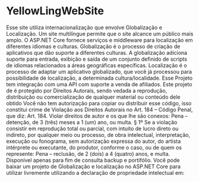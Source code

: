# YellowLingWebSite
Esse site utiliza internacionalização que envolve Globalização e Localização.  Um site multilíngue permite que o site alcance um público mais amplo. O ASP.NET Core fornece serviços e middleware para localização em diferentes idiomas e culturas. Globalização é o processo de criação de aplicativos que dão suporte a diferentes culturas.  A globalização adiciona suporte para entrada, exibição e saída de um conjunto definido de scripts de idiomas relacionados a áreas geográficas específicas. Localização é o processo de adaptar um aplicativo globalizado, que você já processou para possibilidade de localização, a determinada cultura/localidade.  Esse Projeto tem integração com uma API com suporte a venda de afiliados. Este projeto de é protegido por Direitos Autorais, sendo vedada a reprodução, distribuição ou comercialização de qualquer material ou conteúdo dele obtido Você não tem autorização para copiar ou distribuir esse código, isso constitui crime de Violação aos Direitos Autorais no Art. 184 – Código Penal, que diz: Art. 184. Violar direitos de autor e os que lhe são conexos: Pena – detenção, de 3 (três) meses a 1 (um) ano, ou multa.  § 1º Se a violação consistir em reprodução total ou parcial, com intuito de lucro direto ou indireto, por qualquer meio ou processo, de obra intelectual, interpretação, execução ou fonograma, sem autorização expressa do autor, do artista intérprete ou executante, do produtor, conforme o caso, ou de quem os represente: Pena – reclusão, de 2 (dois) a 4 (quatro) anos, e multa. Disponível apenas para fim de consulta backup e portifólio. Você pode baixar um projeto de Globalização e localização no ASP.NET Core para utilizar livremente utilizando a declaração de propriedade intelectual em:
